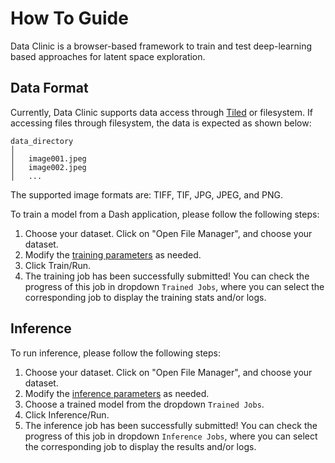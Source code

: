 # How To Guide

Data Clinic is a browser-based framework to train and test deep-learning based approaches for
latent space exploration.

## Data Format
Currently, Data Clinic supports data access through [Tiled](https://blueskyproject.io/tiled/) or filesystem. If accessing files through filesystem, the data is expected as shown below:

```
data_directory
│
│   image001.jpeg
│   image002.jpeg
│   ...

```

The supported image formats are: TIFF, TIF, JPG, JPEG, and PNG.

To train a model from a Dash application, please follow the following steps:

1. Choose your dataset. Click on "Open File Manager", and choose your dataset.
2. Modify the [training parameters](./concepts.md) as needed.
3. Click Train/Run.
4. The training job has been successfully submitted! You can check the progress of this job in dropdown `Trained Jobs`, where you can select the corresponding job to display the training stats and/or logs.

## Inference
To run inference, please follow the following steps:

1. Choose your dataset. Click on "Open File Manager", and choose your dataset.
2. Modify the [inference parameters](./concepts.md) as needed.
4. Choose a trained model from the dropdown `Trained Jobs`.
4. Click Inference/Run.
5. The inference job has been successfully submitted! You can check the progress of this job in dropdown `Inference Jobs`, where you can select the corresponding job to display the results and/or logs.
